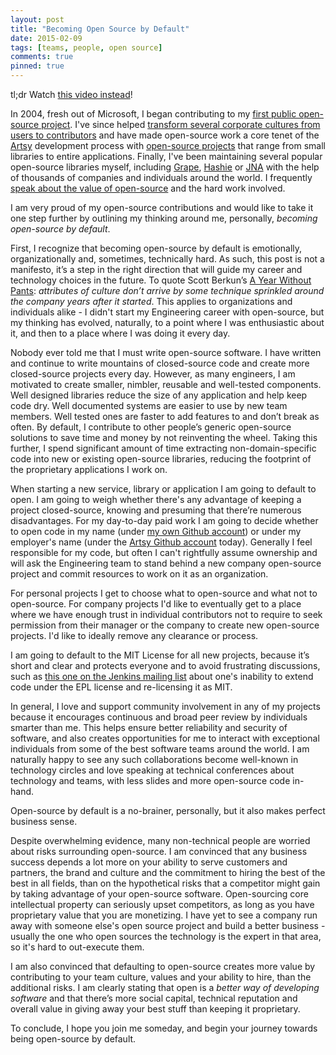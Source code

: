 ```yaml
---
layout: post
title: "Becoming Open Source by Default"
date: 2015-02-09
tags: [teams, people, open source]
comments: true
pinned: true
---
```

tl;dr Watch [this video instead](https://vimeo.com/136554627)!

In 2004, fresh out of Microsoft, I began contributing to my [first public open-source project](https://github.com/dblock/dotnetinstaller). I've since helped [transform several corporate cultures from users to contributors](http://opensource.com/life/10/12/corporate-change-contributing-open-source) and have made open-source work a core tenet of the [Artsy](https://www.artsy.net/) development process with [open-source projects](http://artsy.github.io/open-source) that range from small libraries to entire applications. Finally, I've been maintaining several popular open-source libraries myself, including [Grape](https://github.com/ruby-grape/grape), [Hashie](https://github.com/intridea/hashie) or [JNA](https://github.com/twall/jna) with the help of thousands of companies and individuals around the world. I frequently [speak about the value of open-source](http://confreaks.com/videos/4166-gogaruco2014-taking-over-someone-else-s-open-source-projects) and the hard work involved.

I am very proud of my open-source contributions and would like to take it one step further by outlining my thinking around me, personally, _becoming open-source by default_.

<!-- more -->

First, I recognize that becoming open-source by default is emotionally, organizationally and, sometimes, technically hard. As such, this post is not a manifesto, it’s a step in the right direction that will guide my career and technology choices in the future. To quote Scott Berkun’s [A Year Without Pants](http://scottberkun.com/yearwithoutpants): _attributes of culture don’t arrive by some technique sprinkled around the company years after it started_. This applies to organizations and individuals alike - I didn't start my Engineering career with open-source, but my thinking has evolved, naturally, to a point where I was enthusiastic about it, and then to a place where I was doing it every day.

Nobody ever told me that I must write open-source software. I have written and continue to write mountains of closed-source code and create more closed-source projects every day. However, as many engineers, I am motivated to create smaller, nimbler, reusable and well-tested components. Well designed libraries reduce the size of any application and help keep code dry. Well documented systems are easier to use by new team members. Well tested ones are faster to add features to and don’t break as often. By default, I contribute to other people’s generic open-source solutions to save time and money by not reinventing the wheel. Taking this further, I spend significant amount of time extracting non-domain-specific code into new or existing open-source libraries, reducing the footprint of the proprietary applications I work on.

When starting a new service, library or application I am going to default to open. I am going to weigh whether there's any advantage of keeping a project closed-source, knowing and presuming that there’re numerous disadvantages. For my day-to-day paid work I am going to decide whether to open code in my name (under [my own Github account](https://github.com/dblock)) or under my employer's name (under the [Artsy Github account](https://github.com/artsy) today). Generally I feel responsible for my code, but often I can't rightfully assume ownership and will ask the Engineering team to stand behind a new company open-source project and commit resources to work on it as an organization.

For personal projects I get to choose what to open-source and what not to open-source. For company projects I'd like to eventually get to a place where we have enough trust in individual contributors not to require to seek permission from their manager or the company to create new open-source projects. I'd like to ideally remove any clearance or process.

I am going to default to the MIT License for all new projects, because it’s short and clear and protects everyone and to avoid frustrating discussions, such as [this one on the Jenkins mailing list](https://groups.google.com/forum/#!msg/jenkinsci-dev/ywCwlY569dI/J351N6JjXagJ) about one's inability to extend code under the EPL license and re-licensing it as MIT.

In general, I love and support community involvement in any of my projects because it encourages continuous and broad peer review by individuals smarter than me. This helps ensure better reliability and security of software, and also creates opportunities for me to interact with exceptional individuals from some of the best software teams around the world. I am naturally happy to see any such collaborations become well-known in technology circles and love speaking at technical conferences about technology and teams, with less slides and more open-source code in-hand.

Open-source by default is a no-brainer, personally, but it also makes perfect business sense.

Despite overwhelming evidence, many non-technical people are worried about risks surrounding open-source. I am convinced that any business success depends a lot more on your ability to serve customers and partners, the brand and culture and the commitment to hiring the best of the best in all fields, than on the hypothetical risks that a competitor might gain by taking advantage of your open-source software. Open-sourcing core intellectual property can seriously upset competitors, as long as you have proprietary value that you are monetizing. I have yet to see a company run away with someone else's open source project and build a better business - usually the one who open sources the technology is the expert in that area, so it's hard to out-execute them.

I am also convinced that defaulting to open-source creates more value by contributing to your team culture, values and your ability to hire, than the additional risks. I am clearly stating that open is a _better way of developing software_ and that there’s more social capital, technical reputation and overall value in giving away your best stuff than keeping it proprietary.

To conclude, I hope you join me someday, and begin your journey towards being open-source by default.
